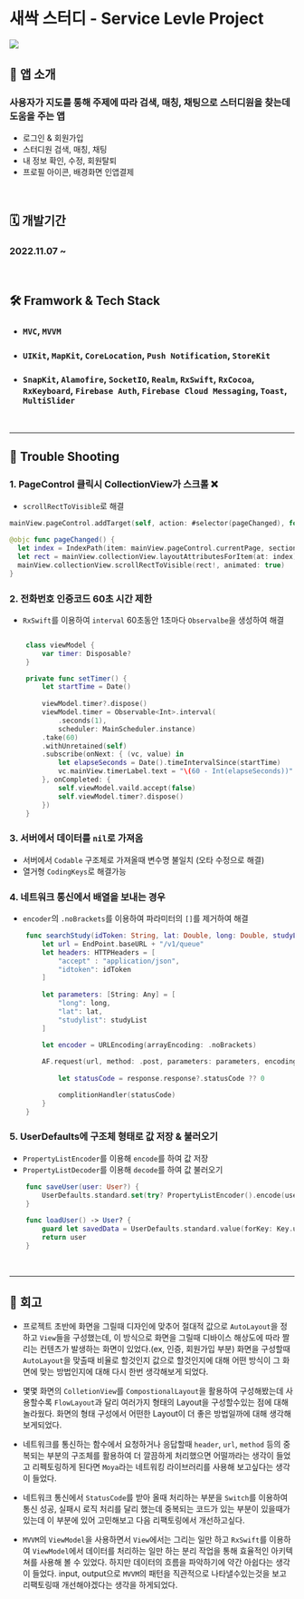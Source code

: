 # **새싹 스터디 - Service Levle Project**

<img src="https://velog.velcdn.com/images/rytak108/post/2b460747-b102-4136-85b0-eb6a2e8bd46a/image.png">

<br> 

## **📲 앱 소개**
### 사용자가 지도를 통해 주제에 따라 검색, 매칭, 채팅으로 스터디원을 찾는데 도움을 주는 앱
- 로그인 & 회원가입
- 스터디원 검색, 매칭, 채팅
- 내 정보 확인, 수정, 회원탈퇴
- 프로필 아이콘, 배경화면 인앱결제

<br>

## **🗓️ 개발기간**
### 2022.11.07 ~

<br>

## **🛠️ Framwork & Tech Stack**
- ### ```MVC```, ```MVVM```
- ### ```UIKit```, ```MapKit```, ```CoreLocation```, ```Push Notification```, ```StoreKit```
- ### ```SnapKit```, ```Alamofire```, ```SocketIO```, ```Realm```, ```RxSwift```, ```RxCocoa```, ```RxKeyboard```, ```Firebase Auth```, ```Firebase Cloud Messaging```, ```Toast```, ```MultiSlider```

<br>

---
## **🔴 Trouble Shooting**

### 1. PageControl 클릭시 CollectionView가 스크롤 ❌
- ```scrollRectToVisible```로 해결
```swift
mainView.pageControl.addTarget(self, action: #selector(pageChanged), for: .valueChanged) 
    
@objc func pageChanged() {
  let index = IndexPath(item: mainView.pageControl.currentPage, section: 0)
  let rect = mainView.collectionView.layoutAttributesForItem(at: index)?.frame
  mainView.collectionView.scrollRectToVisible(rect!, animated: true)
}
```

### 2. 전화번호 인증코드 60초 시간 제한
- ```RxSwift```를 이용하여 ```interval``` 60초동안 1초마다 ```Observalbe```을 생성하여 해결
```swift

    class viewModel {
        var timer: Disposable?
    }

    private func setTimer() {
        let startTime = Date()
        
        viewModel.timer?.dispose()
        viewModel.timer = Observable<Int>.interval(
            .seconds(1),
            scheduler: MainScheduler.instance)
        .take(60)
        .withUnretained(self)
        .subscribe(onNext: { (vc, value) in
            let elapseSeconds = Date().timeIntervalSince(startTime)
            vc.mainView.timerLabel.text = "\(60 - Int(elapseSeconds))"
        }, onCompleted: {
            self.viewModel.vaild.accept(false)
            self.viewModel.timer?.dispose()
        })
    }
```


### 3. 서버에서 데이터를 ```nil```로 가져옴
- 서버에서 ```Codable``` 구조체로 가져올때 변수명 불일치 (오타 수정으로 해결)
- 열거형 ```CodingKeys```로 해결가능

### 4. 네트워크 통신에서 배열을 보내는 경우
- ```encoder```의 ```.noBrackets```를 이용하여 파라미터의 ```[]```를 제거하여 해결
```swift
    func searchStudy(idToken: String, lat: Double, long: Double, studyList: [String], complitionHandler: @escaping (Int) -> Void) {
        let url = EndPoint.baseURL + "/v1/queue"
        let headers: HTTPHeaders = [
            "accept" : "application/json",
            "idtoken": idToken
        ]
        
        let parameters: [String: Any] = [
            "long": long,
            "lat": lat,
            "studylist": studyList
        ]
        
        let encoder = URLEncoding(arrayEncoding: .noBrackets)

        AF.request(url, method: .post, parameters: parameters, encoding: encoder, headers: headers).responseString { response in
            
            let statusCode = response.response?.statusCode ?? 0

            complitionHandler(statusCode)
        }
    }
```

### 5. UserDefaults에 구조체 형태로 값 저장 & 불러오기
- ```PropertyListEncoder```를 이용해 ```encode```를 하여 값 저장
- ```PropertyListDecoder```를 이용해 ```decode```를 하여 값 불러오기

```swift
    func saveUser(user: User?) {
        UserDefaults.standard.set(try? PropertyListEncoder().encode(user), forKey: Key.user.rawValue)
    }
    
    func loadUser() -> User? {
        guard let savedData = UserDefaults.standard.value(forKey: Key.user.rawValue) as? Data, let user = try? PropertyListDecoder().decode(User.self, from: savedData) else { return nil}
        return user
    }
```

<br>

---
## **🤔 회고**
- 프로젝트 초반에 화면을 그릴때 디자인에 맞추어 절대적 값으로 ```AutoLayout```을 정하고 ```View```들을 구성했는데, 이 방식으로 화면을 그릴때 디바이스 해상도에 따라 짤리는 컨텐츠가 발생하는 화면이 있었다.(ex, 인증, 회원가입 부분) 화면을 구성할때 ```AutoLayout```을 맞출때 비율로 할것인지 값으로 할것인지에 대해 어떤 방식이 그 화면에 맞는 방법인지에 대해 다시 한번 생각해보게 되었다.

- 몇몇 화면의 ```ColletionView```를 ```CompostionalLayout```을 활용하여 구성해봤는데 사용할수록 ```FlowLayout```과 달리 여러가지 형태의 Layout을 구성할수있는 점에 대해 놀라웠다. 화면의 형태 구성에서 어떤한 Layout이 더 좋은 방법일까에 대해 생각해보게되었다.

- 네트워크를 통신하는 함수에서 요청하거나 응답할때 ```header```, ```url```, ```method``` 등의 중복되는 부분의 구조체를 활용하여 더 깔끔하게 처리했으면 어떨까라는 생각이 들었고 리펙토링하게 된다면 ```Moya```라는 네트워킹 라이브러리를 사용해 보고싶다는 생각이 들었다.

- 네트워크 통신에서 ```StatusCode```를 받아 올때 처리하는 부분을 ```Switch```를 이용하여 통신 성공, 실패시 로직 처리를 달리 했는데 중복되는 코드가 있는 부분이 있을때가 있는데 이 부분에 있어 고민해보고 다음 리팩토링에서 개선하고싶다.

- ```MVVM```의 ```ViewModel```을 사용하면서 ```View```에서는 그리는 일만 하고 ```RxSwift```를 이용하여 ```ViewModel```에서 데이터를 처리하는 일만 하는 분리 작업을 통해 효율적인 아키텍쳐를 사용해 볼 수 있었다. 하지만 데이터의 흐름을 파악하기에 약간 아쉽다는 생각이 들었다. input, output으로 ```MVVM```의 패턴을 직관적으로 나타낼수있는것을 보고 리팩토링때 개선해야겠다는 생각을 하게되었다.

